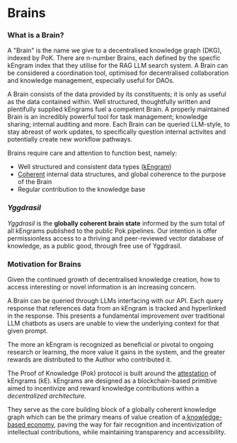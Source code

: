 # Brains

### What is a Brain?

A "Brain" is the name we give to a decentralised knowledge graph (DKG), indexed by PoK. There are n-number Brains, each defined by the specfic kEngram index that they utilise for the RAG LLM search system. A Brain can be considered a coordination tool, optimised for decentralised collaboration and knowledge management, especially useful for DAOs.

A Brain consists of the data provided by its constituents; it is only as useful as the data contained within. Well structured, thoughtfully written and plentifully supplied kEngrams fuel a competent Brain. A properly maintained Brain is an incredibly powerful tool for task management; knowledge sharing; internal auditing and more. Each Brain can be queried LLM-style, to stay abreast of work updates, to specifically question internal activites and potentially create new workflow pathways.

Brains require care and attention to function best, namely:

* Well structured and consistent data types ([kEngram](broken-reference))
* [Coherent](broken-reference) internal data structures, and global coherence to the purpose of the Brain
* Regular contribution to the knowledge base

### _Yggdrasil_

_Yggdrasil_ is the **globally coherent brain state** informed by the sum total of all kEngrams published to the public Pok pipelines. Our intention is offer permissionless access to a thriving and peer-reviewed vector database of knowledge, as a public good, through free use of Yggdrasil.

### Motivation for Brains

Given the continued growth of decentralised knowledge creation, how to access interesting or novel information is an increasing concern.

A Brain can be queried through LLMs interfacing with our API. Each query response that references data from an kEngram is tracked and hyperlinked in the response. This presents a fundamental improvement over traditional LLM chatbots as users are unable to view the underlying context for that given prompt.

The more an kEngram is recognized as beneficial or pivotal to ongoing research or learning, the more value it gains in the system, and the greater rewards are distributed to the Author who contributed it.

The Proof of Knowledge (Pok) protocol is built around the [attestation](https://docs.attest.sh/docs/core--concepts/attestations) of kEngrams (kE). kEngrams are designed as a blockchain-based primitive aimed to incentivize and reward knowledge contributions within a _decentralized architecture._&#x20;

They serve as the core building block of a globally coherent knowledge graph which can be the primary means of value creation of a[ knowledge-based economy](broken-reference), paving the way for fair recognition and incentivization of intellectual contributions, while maintaining transparency and accessibility.
